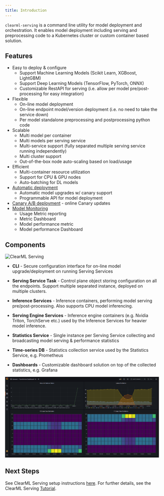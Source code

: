 ```yaml
---
title: Introduction
---
```


`clearml-serving` is a command line utility for model deployment and orchestration.
It enables model deployment including serving and preprocessing code to a Kubernetes cluster or custom container based 
solution.


## Features

* Easy to deploy & configure
    * Support Machine Learning Models (Scikit Learn, XGBoost, LightGBM)
    * Support Deep Learning Models (TensorFlow, PyTorch, ONNX)
    * Customizable RestAPI for serving (i.e. allow per model pre/post-processing for easy integration)
* Flexible
    * On-line model deployment
    * On-line endpoint model/version deployment (i.e. no need to take the service down)
    * Per model standalone preprocessing and postprocessing python code
* Scalable
    * Multi model per container
    * Multi models per serving service
    * Multi-service support (fully separated multiple serving service running independently)
    * Multi cluster support
    * Out-of-the-box node auto-scaling based on load/usage
* Efficient
    * Multi-container resource utilization
    * Support for CPU & GPU nodes
    * Auto-batching for DL models
* [Automatic deployment](clearml_serving_tutorial.md#automatic-model-deployment)
    * Automatic model upgrades w/ canary support
    * Programmable API for model deployment
* [Canary A/B deployment](clearml_serving_tutorial.md#canary-endpoint-setup) - online Canary updates
* [Model Monitoring](clearml_serving_tutorial.md#model-monitoring-and-performance-metrics)
    * Usage Metric reporting
    * Metric Dashboard
    * Model performance metric
    * Model performance Dashboard

## Components

![ClearML Serving](https://github.com/allegroai/clearml-serving/raw/main/docs/design_diagram.png?raw=true)

* **CLI** - Secure configuration interface for on-line model upgrade/deployment on running Serving Services

* **Serving Service Task** - Control plane object storing configuration on all the endpoints. Support multiple separated 
  instance, deployed on multiple clusters.

* **Inference Services** - Inference containers, performing model serving pre/post-processing. Also supports CPU model 
  inferencing.

* **Serving Engine Services** - Inference engine containers (e.g. Nvidia Triton, TorchServe etc.) used by the Inference 
  Services for heavier model inference.

* **Statistics Service** - Single instance per Serving Service collecting and broadcasting model serving & performance 
  statistics

* **Time-series DB** - Statistics collection service used by the Statistics Service, e.g. Prometheus

* **Dashboards** - Customizable dashboard solution on top of the collected statistics, e.g. Grafana

![Grafana dashboard](../img/gif/clearml_serving_grafana_gif.gif)

## Next Steps

See ClearML Serving setup instructions [here](clearml_serving_setup.md). For further details, see the ClearML Serving 
[Tutorial](clearml_serving_tutorial.md).